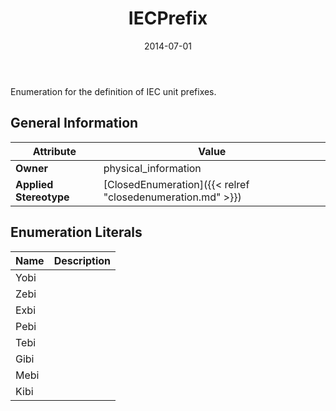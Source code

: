 ﻿---
title: IECPrefix
toc: false
type: specs
date: "2014-07-01"
draft: false
specification: VEC
version: 1.1.1
documentType: "Recommendation"
elementType: Class
classes:
  - IECPrefix
menu_name: vec-1.1.1
---
<p> Enumeration for the definition of IEC unit prefixes.      </p>

## General Information

| Attribute               | Value |
|-------------------------|-------|
| **Owner**               | physical_information |
| **Applied Stereotype**  | [ClosedEnumeration]({{< relref "closedenumeration.md" >}})<br/>  |

## Enumeration Literals
| Name          | **Description** |
|---------------|-----------------|
| Yobi |  |
| Zebi |  |
| Exbi |  |
| Pebi |  |
| Tebi |  |
| Gibi |  |
| Mebi |  |
| Kibi |  |
